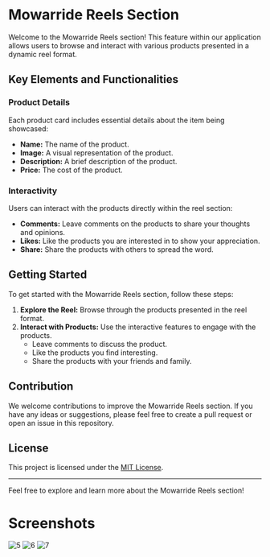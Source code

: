 # Mowarride Reels Section

Welcome to the Mowarride Reels section! This feature within our application allows users to browse and interact with various products presented in a dynamic reel format.

## Key Elements and Functionalities

### Product Details
Each product card includes essential details about the item being showcased:
- **Name:** The name of the product.
- **Image:** A visual representation of the product.
- **Description:** A brief description of the product.
- **Price:** The cost of the product.

### Interactivity
Users can interact with the products directly within the reel section:
- **Comments:** Leave comments on the products to share your thoughts and opinions.
- **Likes:** Like the products you are interested in to show your appreciation.
- **Share:** Share the products with others to spread the word.

## Getting Started

To get started with the Mowarride Reels section, follow these steps:

1. **Explore the Reel:** Browse through the products presented in the reel format.
2. **Interact with Products:** Use the interactive features to engage with the products.
   - Leave comments to discuss the product.
   - Like the products you find interesting.
   - Share the products with your friends and family.

## Contribution

We welcome contributions to improve the Mowarride Reels section. If you have any ideas or suggestions, please feel free to create a pull request or open an issue in this repository.

## License

This project is licensed under the [MIT License](LICENSE).

---

Feel free to explore and learn more about the Mowarride Reels section!

# Screenshots

![5](https://github.com/ma159123/Mowarride-Reels-section/assets/87338457/a7a0cfc4-1d2c-4a1a-9ab1-ab648c7728bd)
![6](https://github.com/ma159123/Mowarride-Reels-section/assets/87338457/dd1f9675-dc35-4387-9a78-b776fe09cbe1)
![7](https://github.com/ma159123/Mowarride-Reels-section/assets/87338457/500110bf-efb2-45c5-89f4-1ab29959a598)
